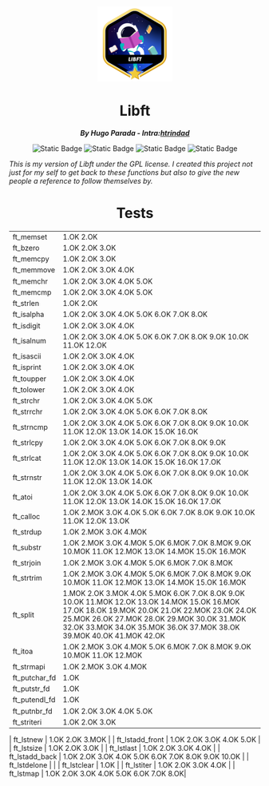 <p align="center">
    <img src="imgs/libft.png" alt="42 Library"/>
</p>

<h1 align="center">Libft</h1>

<p align="center"><b><i>By Hugo Parada - Intra:<a href="https://profile.intra.42.fr/users/htrindad">htrindad</a></i></b></p>

<p align="center"><img alt="Static Badge" src="https://img.shields.io/badge/NeoVim%20-%20Text%20Editor?style=plastic&logo=NeoVim&logoSize=500&label=Text%20Editor&color=light%20green" />
<img alt="Static Badge" src="https://img.shields.io/badge/GPL%20-%20License?style=plastic&logo=GNU&logoColor=red&logoSize=500&label=License&color=red" />
<img alt="Static Badge" src="https://img.shields.io/badge/Finished%20-%20Status?style=plastic&logoSize=500&label=Status">
<img alt="Static Badge" src="https://img.shields.io/badge/C%20-%20Language?style=plastic&logo=C&logoSize=500&label=Language&color=blue">
</p>

*This is my version of Libft under the GPL license. I created this project not just for my self to get back to these functions but also to give the new people a reference to follow themselves by.*

<h1 align="center">Tests</h1>

|     |     |
| --- | --- |
| ft_memset | 1.OK 2.OK |
| ft_bzero | 1.OK 2.OK 3.OK |
| ft_memcpy | 1.OK 2.OK 3.OK |
| ft_memmove | 1.OK 2.OK 3.OK 4.OK |
| ft_memchr | 1.OK 2.OK 3.OK 4.OK 5.OK |
| ft_memcmp | 1.OK 2.OK 3.OK 4.OK 5.OK |
| ft_strlen | 1.OK 2.OK |
| ft_isalpha | 1.OK 2.OK 3.OK 4.OK 5.OK 6.OK 7.OK 8.OK |
| ft_isdigit | 1.OK 2.OK 3.OK 4.OK |
| ft_isalnum | 1.OK 2.OK 3.OK 4.OK 5.OK 6.OK 7.OK 8.OK 9.OK 10.OK 11.OK 12.OK |
| ft_isascii | 1.OK 2.OK 3.OK 4.OK |
| ft_isprint | 1.OK 2.OK 3.OK 4.OK |
| ft_toupper | 1.OK 2.OK 3.OK 4.OK |
| ft_tolower | 1.OK 2.OK 3.OK 4.OK |
| ft_strchr | 1.OK 2.OK 3.OK 4.OK 5.OK |
| ft_strrchr | 1.OK 2.OK 3.OK 4.OK 5.OK 6.OK 7.OK 8.OK |
| ft_strncmp | 1.OK 2.OK 3.OK 4.OK 5.OK 6.OK 7.OK 8.OK 9.OK 10.OK 11.OK 12.OK 13.OK 14.OK 15.OK 16.OK |
| ft_strlcpy | 1.OK 2.OK 3.OK 4.OK 5.OK 6.OK 7.OK 8.OK 9.OK |
| ft_strlcat | 1.OK 2.OK 3.OK 4.OK 5.OK 6.OK 7.OK 8.OK 9.OK 10.OK 11.OK 12.OK 13.OK 14.OK 15.OK 16.OK 17.OK |
| ft_strnstr | 1.OK 2.OK 3.OK 4.OK 5.OK 6.OK 7.OK 8.OK 9.OK 10.OK 11.OK 12.OK 13.OK 14.OK |
| ft_atoi | 1.OK 2.OK 3.OK 4.OK 5.OK 6.OK 7.OK 8.OK 9.OK 10.OK 11.OK 12.OK 13.OK 14.OK 15.OK 16.OK 17.OK |
| ft_calloc | 1.OK 2.MOK 3.OK 4.OK 5.OK 6.OK 7.OK 8.OK 9.OK 10.OK 11.OK 12.OK 13.OK |
| ft_strdup | 1.OK 2.MOK 3.OK 4.MOK |
| ft_substr | 1.OK 2.MOK 3.OK 4.MOK 5.OK 6.MOK 7.OK 8.MOK 9.OK 10.MOK 11.OK 12.MOK 13.OK 14.MOK 15.OK 16.MOK |
| ft_strjoin | 1.OK 2.MOK 3.OK 4.MOK 5.OK 6.MOK 7.OK 8.MOK |
| ft_strtrim | 1.OK 2.MOK 3.OK 4.MOK 5.OK 6.MOK 7.OK 8.MOK 9.OK 10.MOK 11.OK 12.MOK 13.OK 14.MOK 15.OK 16.MOK |
| ft_split | 1.MOK 2.OK 3.MOK 4.OK 5.MOK 6.OK 7.OK 8.OK 9.OK 10.OK 11.MOK 12.OK 13.OK 14.MOK 15.OK 16.MOK 17.OK 18.OK 19.MOK 20.OK 21.OK 22.MOK 23.OK 24.OK 25.MOK 26.OK 27.MOK 28.OK 29.MOK 30.OK 31.MOK 32.OK 33.MOK 34.OK 35.MOK 36.OK 37.MOK 38.OK 39.MOK 40.OK 41.MOK 42.OK |
| ft_itoa | 1.OK 2.MOK 3.OK 4.MOK 5.OK 6.MOK 7.OK 8.MOK 9.OK 10.MOK 11.OK 12.MOK |
| ft_strmapi | 1.OK 2.MOK 3.OK 4.MOK |
| ft_putchar_fd | 1.OK |
| ft_putstr_fd | 1.OK |
| ft_putendl_fd | 1.OK |
| ft_putnbr_fd | 1.OK 2.OK 3.OK 4.OK 5.OK |
| ft_striteri | 1.OK 2.OK 3.OK|

| ft_lstnew | 1.OK 2.OK 3.MOK |
| ft_lstadd_front | 1.OK 2.OK 3.OK 4.OK 5.OK |
| ft_lstsize | 1.OK 2.OK 3.OK |
| ft_lstlast | 1.OK 2.OK 3.OK 4.OK |
| ft_lstadd_back | 1.OK 2.OK 3.OK 4.OK 5.OK 6.OK 7.OK 8.OK 9.OK 10.OK |
| ft_lstdelone | |
| ft_lstclear | 1.OK |
| ft_lstiter | 1.OK 2.OK 3.OK 4.OK |
| ft_lstmap | 1.OK 2.OK 3.OK 4.OK 5.OK 6.OK 7.OK 8.OK|
